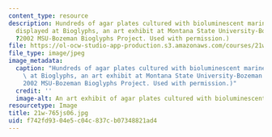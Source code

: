 ```yaml
---
content_type: resource
description: Hundreds of agar plates cultured with bioluminescent marine bacteria
  displayed at Bioglyphs, an art exhibit at Montana State University-Bozeman. (Image
  ?2002 MSU-Bozeman Bioglyphs Project. Used with permission.)
file: https://ol-ocw-studio-app-production.s3.amazonaws.com/courses/21w-765j-interactive-and-non-linear-narrative-theory-and-practice-spring-2006/f742fd9304e5c04c837cb07348821ad4_21w-765js06.jpg
file_type: image/jpeg
image_metadata:
  caption: "Hundreds of agar plates cultured with bioluminescent marine bacteria displayed\
    \ at Bioglyphs, an art exhibit at Montana State University-Bozeman. (Image \xA9\
    2002 MSU-Bozeman Bioglyphs Project. Used with permission.)"
  credit: ''
  image-alt: An art exhibit of agar plates cultured with bioluminescent bacteria.
resourcetype: Image
title: 21w-765js06.jpg
uid: f742fd93-04e5-c04c-837c-b07348821ad4
---
```

